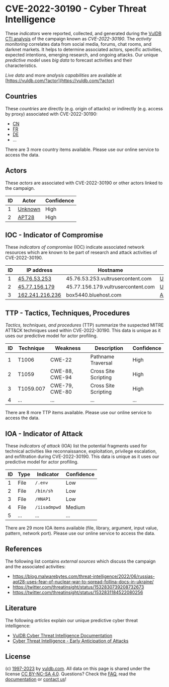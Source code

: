 # CVE-2022-30190 - Cyber Threat Intelligence

These _indicators_ were reported, collected, and generated during the [VulDB CTI analysis](https://vuldb.com/?kb.cti) of the campaign known as _CVE-2022-30190_. The _activity monitoring_ correlates data from social media, forums, chat rooms, and darknet markets. It helps to determine associated actors, specific activities, expected intentions, emerging research, and ongoing attacks. Our unique _predictive model_ uses _big data_ to forecast activities and their characteristics.

_Live data_ and more _analysis capabilities_ are available at [https://vuldb.com/?actor](https://vuldb.com/?actor)

## Countries

These _countries_ are directly (e.g. origin of attacks) or indirectly (e.g. access by proxy) associated with CVE-2022-30190:

* [CN](https://vuldb.com/?country.cn)
* [FR](https://vuldb.com/?country.fr)
* [DE](https://vuldb.com/?country.de)
* ...

There are 3 more country items available. Please use our online service to access the data.

## Actors

These _actors_ are associated with CVE-2022-30190 or other actors linked to the campaign.

ID | Actor | Confidence
-- | ----- | ----------
1 | [Unknown](https://vuldb.com/?actor.unknown) | High
2 | [APT28](https://vuldb.com/?actor.apt28) | High

## IOC - Indicator of Compromise

These _indicators of compromise_ (IOC) indicate associated network resources which are known to be part of research and attack activities of CVE-2022-30190.

ID | IP address | Hostname | Actor | Confidence
-- | ---------- | -------- | ----- | ----------
1 | [45.76.53.253](https://vuldb.com/?ip.45.76.53.253) | 45.76.53.253.vultrusercontent.com | [Unknown](https://vuldb.com/?actor.unknown) | High
2 | [45.77.156.179](https://vuldb.com/?ip.45.77.156.179) | 45.77.156.179.vultrusercontent.com | [Unknown](https://vuldb.com/?actor.unknown) | High
3 | [162.241.216.236](https://vuldb.com/?ip.162.241.216.236) | box5440.bluehost.com | [APT28](https://vuldb.com/?actor.apt28) | High

## TTP - Tactics, Techniques, Procedures

_Tactics, techniques, and procedures_ (TTP) summarize the suspected MITRE ATT&CK techniques used within CVE-2022-30190. This data is unique as it uses our predictive model for actor profiling.

ID | Technique | Weakness | Description | Confidence
-- | --------- | -------- | ----------- | ----------
1 | T1006 | CWE-22 | Pathname Traversal | High
2 | T1059 | CWE-88, CWE-94 | Cross Site Scripting | High
3 | T1059.007 | CWE-79, CWE-80 | Cross Site Scripting | High
4 | ... | ... | ... | ...

There are 8 more TTP items available. Please use our online service to access the data.

## IOA - Indicator of Attack

These _indicators of attack_ (IOA) list the potential fragments used for technical activities like reconnaissance, exploitation, privilege escalation, and exfiltration during CVE-2022-30190. This data is unique as it uses our predictive model for actor profiling.

ID | Type | Indicator | Confidence
-- | ---- | --------- | ----------
1 | File | `/.env` | Low
2 | File | `/bin/sh` | Low
3 | File | `/HNAP1` | Low
4 | File | `/iisadmpwd` | Medium
5 | ... | ... | ...

There are 29 more IOA items available (file, library, argument, input value, pattern, network port). Please use our online service to access the data.

## References

The following list contains _external sources_ which discuss the campaign and the associated activities:

* https://blog.malwarebytes.com/threat-intelligence/2022/06/russias-apt28-uses-fear-of-nuclear-war-to-spread-follina-docs-in-ukraine/
* https://twitter.com/threatinsight/status/1532830739208732673
* https://twitter.com/threatinsight/status/1532831184522080256

## Literature

The following _articles_ explain our unique predictive cyber threat intelligence:

* [VulDB Cyber Threat Intelligence Documentation](https://vuldb.com/?kb.cti)
* [Cyber Threat Intelligence - Early Anticipation of Attacks](https://www.scip.ch/en/?labs.20201022)

## License

(c) [1997-2023](https://vuldb.com/?kb.changelog) by [vuldb.com](https://vuldb.com/?kb.about). All data on this page is shared under the license [CC BY-NC-SA 4.0](https://creativecommons.org/licenses/by-nc-sa/4.0/). Questions? Check the [FAQ](https://vuldb.com/?kb.faq), read the [documentation](https://vuldb.com/?kb) or [contact us](https://vuldb.com/?contact)!
